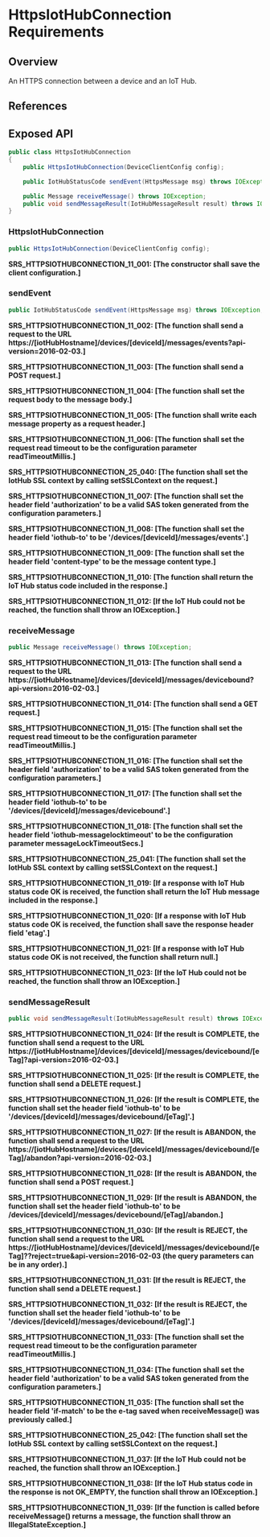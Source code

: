 # HttpsIotHubConnection Requirements

## Overview

An HTTPS connection between a device and an IoT Hub.

## References

## Exposed API

```java
public class HttpsIotHubConnection
{
    public HttpsIotHubConnection(DeviceClientConfig config);

    public IotHubStatusCode sendEvent(HttpsMessage msg) throws IOException;

    public Message receiveMessage() throws IOException;
    public void sendMessageResult(IotHubMessageResult result) throws IOException;
}
```


### HttpsIotHubConnection

```java
public HttpsIotHubConnection(DeviceClientConfig config);
```

**SRS_HTTPSIOTHUBCONNECTION_11_001: [**The constructor shall save the client configuration.**]**


### sendEvent

```Java
public IotHubStatusCode sendEvent(HttpsMessage msg) throws IOException;**
```

**SRS_HTTPSIOTHUBCONNECTION_11_002: [**The function shall send a request to the URL https://[iotHubHostname]/devices/[deviceId]/messages/events?api-version=2016-02-03.**]**

**SRS_HTTPSIOTHUBCONNECTION_11_003: [**The function shall send a POST request.**]**

**SRS_HTTPSIOTHUBCONNECTION_11_004: [**The function shall set the request body to the message body.**]**

**SRS_HTTPSIOTHUBCONNECTION_11_005: [**The function shall write each message property as a request header.**]**

**SRS_HTTPSIOTHUBCONNECTION_11_006: [**The function shall set the request read timeout to be the configuration parameter readTimeoutMillis.**]**

**SRS_HTTPSIOTHUBCONNECTION_25_040: [**The function shall set the IotHub SSL context by calling setSSLContext on the request.**]**

**SRS_HTTPSIOTHUBCONNECTION_11_007: [**The function shall set the header field 'authorization' to be a valid SAS token generated from the configuration parameters.**]**

**SRS_HTTPSIOTHUBCONNECTION_11_008: [**The function shall set the header field 'iothub-to' to be '/devices/[deviceId]/messages/events'.**]**

**SRS_HTTPSIOTHUBCONNECTION_11_009: [**The function shall set the header field 'content-type' to be the message content type.**]**

**SRS_HTTPSIOTHUBCONNECTION_11_010: [**The function shall return the IoT Hub status code included in the response.**]**

**SRS_HTTPSIOTHUBCONNECTION_11_012: [**If the IoT Hub could not be reached, the function shall throw an IOException.**]**


### receiveMessage

```java
public Message receiveMessage() throws IOException;
```

**SRS_HTTPSIOTHUBCONNECTION_11_013: [**The function shall send a request to the URL https://[iotHubHostname]/devices/[deviceId]/messages/devicebound?api-version=2016-02-03.**]**

**SRS_HTTPSIOTHUBCONNECTION_11_014: [**The function shall send a GET request.**]**

**SRS_HTTPSIOTHUBCONNECTION_11_015: [**The function shall set the request read timeout to be the configuration parameter readTimeoutMillis.**]**

**SRS_HTTPSIOTHUBCONNECTION_11_016: [**The function shall set the header field 'authorization' to be a valid SAS token generated from the configuration parameters.**]**

**SRS_HTTPSIOTHUBCONNECTION_11_017: [**The function shall set the header field 'iothub-to' to be '/devices/[deviceId]/messages/devicebound'.**]**

**SRS_HTTPSIOTHUBCONNECTION_11_018: [**The function shall set the header field 'iothub-messagelocktimeout' to be the configuration parameter messageLockTimeoutSecs.**]**

**SRS_HTTPSIOTHUBCONNECTION_25_041: [**The function shall set the IotHub SSL context by calling setSSLContext on the request.**]**

**SRS_HTTPSIOTHUBCONNECTION_11_019: [**If a response with IoT Hub status code OK is received, the function shall return the IoT Hub message included in the response.**]**

**SRS_HTTPSIOTHUBCONNECTION_11_020: [**If a response with IoT Hub status code OK is received, the function shall save the response header field 'etag'.**]**

**SRS_HTTPSIOTHUBCONNECTION_11_021: [**If a response with IoT Hub status code OK is not received, the function shall return null.**]**

**SRS_HTTPSIOTHUBCONNECTION_11_023: [**If the IoT Hub could not be reached, the function shall throw an IOException.**]**


### sendMessageResult

```java
public void sendMessageResult(IotHubMessageResult result) throws IOException;
```

**SRS_HTTPSIOTHUBCONNECTION_11_024: [**If the result is COMPLETE, the function shall send a request to the URL https://[iotHubHostname]/devices/[deviceId]/messages/devicebound/[eTag]?api-version=2016-02-03.**]**

**SRS_HTTPSIOTHUBCONNECTION_11_025: [**If the result is COMPLETE, the function shall send a DELETE request.**]**

**SRS_HTTPSIOTHUBCONNECTION_11_026: [**If the result is COMPLETE, the function shall set the header field 'iothub-to' to be '/devices/[deviceId]/messages/devicebound/[eTag]'.**]**

**SRS_HTTPSIOTHUBCONNECTION_11_027: [**If the result is ABANDON, the function shall send a request to the URL https://[iotHubHostname]/devices/[deviceId]/messages/devicebound/[eTag]/abandon?api-version=2016-02-03.**]**

**SRS_HTTPSIOTHUBCONNECTION_11_028: [**If the result is ABANDON, the function shall send a POST request.**]**

**SRS_HTTPSIOTHUBCONNECTION_11_029: [**If the result is ABANDON, the function shall set the header field 'iothub-to' to be /devices/[deviceId]/messages/devicebound/[eTag]/abandon.**]**

**SRS_HTTPSIOTHUBCONNECTION_11_030: [**If the result is REJECT, the function shall send a request to the URL https://[iotHubHostname]/devices/[deviceId]/messages/devicebound/[eTag]??reject=true&api-version=2016-02-03 (the query parameters can be in any order).**]**

**SRS_HTTPSIOTHUBCONNECTION_11_031: [**If the result is REJECT, the function shall send a DELETE request.**]**

**SRS_HTTPSIOTHUBCONNECTION_11_032: [**If the result is REJECT, the function shall set the header field 'iothub-to' to be '/devices/[deviceId]/messages/devicebound/[eTag]'.**]**

**SRS_HTTPSIOTHUBCONNECTION_11_033: [**The function shall set the request read timeout to be the configuration parameter readTimeoutMillis.**]**

**SRS_HTTPSIOTHUBCONNECTION_11_034: [**The function shall set the header field 'authorization' to be a valid SAS token generated from the configuration parameters.**]**

**SRS_HTTPSIOTHUBCONNECTION_11_035: [**The function shall set the header field 'if-match' to be the e-tag saved when receiveMessage() was previously called.**]**

**SRS_HTTPSIOTHUBCONNECTION_25_042: [**The function shall set the IotHub SSL context by calling setSSLContext on the request.**]**

**SRS_HTTPSIOTHUBCONNECTION_11_037: [**If the IoT Hub could not be reached, the function shall throw an IOException.**]**

**SRS_HTTPSIOTHUBCONNECTION_11_038: [**If the IoT Hub status code in the response is not OK_EMPTY, the function shall throw an IOException.**]**

**SRS_HTTPSIOTHUBCONNECTION_11_039: [**If the function is called before receiveMessage() returns a message, the function shall throw an IllegalStateException.**]**